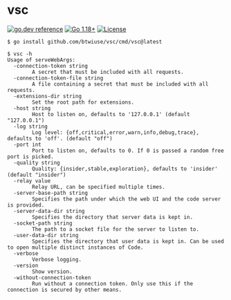 # vsc

[![go.dev reference](https://img.shields.io/badge/go.dev-reference-007d9c?logo=go&logoColor=white)](https://pkg.go.dev/github.com/btwiuse/vsc?tab=doc)
[![Go 1.18+](https://img.shields.io/github/go-mod/go-version/btwiuse/vsc)](https://golang.org/dl/)
[![License](https://img.shields.io/github/license/btwiuse/vsc?color=%23000&style=flat-round)](https://github.com/btwiuse/vsc/blob/main/LICENSE)

```
$ go install github.com/btwiuse/vsc/cmd/vsc@latest
```

```
$ vsc -h
Usage of serveWebArgs:
  -connection-token string
        A secret that must be included with all requests.
  -connection-token-file string
        A file containing a secret that must be included with all requests.
  -extensions-dir string
        Set the root path for extensions.
  -host string
        Host to listen on, defaults to '127.0.0.1' (default "127.0.0.1")
  -log string
        Log level: {off,critical,error,warn,info,debug,trace}, defaults to 'off'. (default "off")
  -port int
        Port to listen on, defaults to 0. If 0 is passed a random free port is picked.
  -quality string
        Quality: {insider,stable,exploration}, defaults to 'insider' (default "insider")
  -relay value
        Relay URL, can be specified multiple times.
  -server-base-path string
        Specifies the path under which the web UI and the code server is provided.
  -server-data-dir string
        Specifies the directory that server data is kept in.
  -socket-path string
        The path to a socket file for the server to listen to.
  -user-data-dir string
        Specifies the directory that user data is kept in. Can be used to open multiple distinct instances of Code.
  -verbose
        Verbose logging.
  -version
        Show version.
  -without-connection-token
        Run without a connection token. Only use this if the connection is secured by other means.
```
